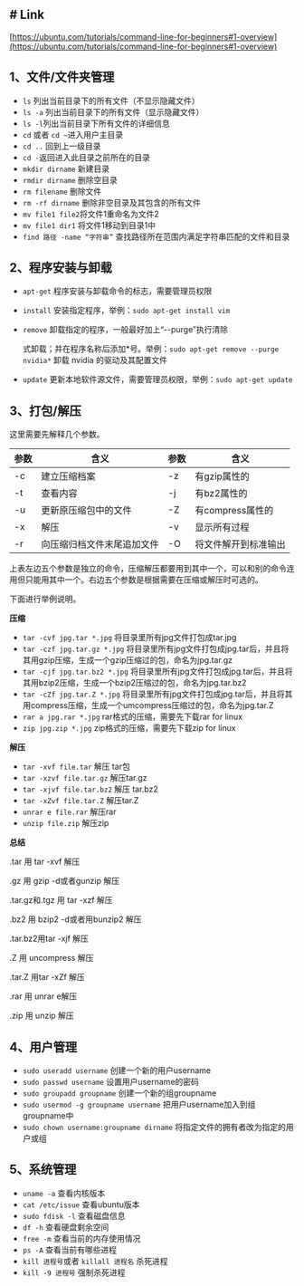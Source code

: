 ## # Link

[https://ubuntu.com/tutorials/command-line-for-beginners#1-overview](https://ubuntu.com/tutorials/command-line-for-beginners#1-overview)

## 1、文件/文件夹管理

* `ls` 列出当前目录下的所有文件（不显示隐藏文件）
* `ls -a` 列出当前目录下的所有文件（显示隐藏文件）
* `ls -l`列出当前目录下所有文件的详细信息
* `cd` 或者 `cd ~`进入用户主目录
* `cd ..` 回到上一级目录
* `cd -`返回进入此目录之前所在的目录
* `mkdir dirname` 新建目录
* `rmdir dirname` 删除空目录
* `rm filename` 删除文件
* `rm -rf dirname` 删除非空目录及其包含的所有文件
* `mv file1 file2`将文件1重命名为文件2
* `mv file1 dir1` 将文件1移动到目录1中
* `find 路径 -name “字符串”` 查找路径所在范围内满足字符串匹配的文件和目录

## 2、程序安装与卸载

* `apt-get` 程序安装与卸载命令的标志，需要管理员权限
* `install` 安装指定程序，举例：`sudo apt-get install vim`
* `remove` 卸载指定的程序，一般最好加上“--purge”执行清除

  式卸载；并在程序名称后添加*号。举例：`sudo apt-get remove --purge nvidia*`  卸载 nvidia 的驱动及其配置文件
* `update` 更新本地软件源文件，需要管理员权限，举例：`sudo apt-get update`

## 3、打包/解压

这里需要先解释几个参数。

| 参数 | 含义                       | 参数 | 含义                 |
| ---- | -------------------------- | ---- | -------------------- |
| -c   | 建立压缩档案               | -z   | 有gzip属性的         |
| -t   | 查看内容                   | -j   | 有bz2属性的          |
| -u   | 更新原压缩包中的文件       | -Z   | 有compress属性的     |
| -x   | 解压                       | -v   | 显示所有过程         |
| -r   | 向压缩归档文件末尾追加文件 | -O   | 将文件解开到标准输出 |

上表左边五个参数是独立的命令，压缩解压都要用到其中一个，可以和别的命令连用但只能用其中一个。右边五个参数是根据需要在压缩或解压时可选的。

下面进行举例说明。

**压缩**

* `tar -cvf jpg.tar *.jpg` 将目录里所有jpg文件打包成tar.jpg
* `tar -czf jpg.tar.gz *.jpg`   将目录里所有jpg文件打包成jpg.tar后，并且将其用gzip压缩，生成一个gzip压缩过的包，命名为jpg.tar.gz
* `tar -cjf jpg.tar.bz2 *.jpg` 将目录里所有jpg文件打包成jpg.tar后，并且将其用bzip2压缩，生成一个bzip2压缩过的包，命名为jpg.tar.bz2
* `tar -cZf jpg.tar.Z *.jpg`   将目录里所有jpg文件打包成jpg.tar后，并且将其用compress压缩，生成一个umcompress压缩过的包，命名为jpg.tar.Z
* `rar a jpg.rar *.jpg` rar格式的压缩，需要先下载rar for linux
* `zip jpg.zip *.jpg` zip格式的压缩，需要先下载zip for linux

**解压**

* `tar -xvf file.tar` 解压 tar包
* `tar -xzvf file.tar.gz` 解压tar.gz
* `tar -xjvf file.tar.bz2`   解压 tar.bz2
* `tar -xZvf file.tar.Z`   解压tar.Z
* `unrar e file.rar` 解压rar
* `unzip file.zip` 解压zip

**总结**

.tar 用 tar -xvf 解压

.gz 用 gzip -d或者gunzip 解压

.tar.gz和.tgz 用 tar -xzf 解压

.bz2 用 bzip2 -d或者用bunzip2 解压

.tar.bz2用tar -xjf 解压

.Z 用 uncompress 解压

.tar.Z 用tar -xZf 解压

.rar 用 unrar e解压

.zip 用 unzip 解压

## 4、用户管理

* `sudo useradd username` 创建一个新的用户username
* `sudo passwd username` 设置用户username的密码
* `sudo groupadd groupname` 创建一个新的组groupname
* `sudo usermod -g groupname username` 把用户username加入到组groupname中
* `sudo chown username:groupname dirname` 将指定文件的拥有者改为指定的用户或组

## 5、系统管理

* `uname -a` 查看内核版本
* `cat /etc/issue` 查看ubuntu版本
* `sudo fdisk -l` 查看磁盘信息
* `df -h` 查看硬盘剩余空间
* `free -m` 查看当前的内存使用情况
* `ps -A` 查看当前有哪些进程
* `kill 进程号`或者 `killall 进程名` 杀死进程
* `kill -9 进程号` 强制杀死进程
